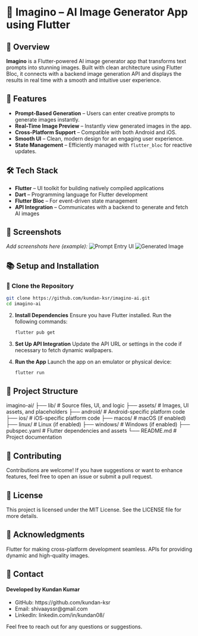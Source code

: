 # 🎨 Imagino – AI Image Generator App using Flutter

## 🚀 Overview
**Imagino** is a Flutter-powered AI image generator app that transforms text prompts into stunning images. Built with clean architecture using Flutter Bloc, it connects with a backend image generation API and displays the results in real time with a smooth and intuitive user experience.

## 🌟 Features
- **Prompt-Based Generation** – Users can enter creative prompts to generate images instantly.
- **Real-Time Image Preview** – Instantly view generated images in the app.
- **Cross-Platform Support** – Compatible with both Android and iOS.
- **Smooth UI** – Clean, modern design for an engaging user experience.
- **State Management** – Efficiently managed with `flutter_bloc` for reactive updates.

## 🛠️ Tech Stack
- **Flutter** – UI toolkit for building natively compiled applications
- **Dart** – Programming language for Flutter development
- **Flutter Bloc** – For event-driven state management
- **API Integration** – Communicates with a backend to generate and fetch AI images

## 📸 Screenshots
_Add screenshots here (example):_
![Prompt Entry UI](assets/screenshots/prompt_screen.png)
![Generated Image](assets/screenshots/generated_image.png)

## 📚 Setup and Installation

### 🔄 Clone the Repository
```bash
git clone https://github.com/kundan-ksr/imagino-ai.git
cd imagino-ai
```
2. **Install Dependencies**
   Ensure you have Flutter installed. Run the following commands:
   ```bash
   flutter pub get

3. **Set Up API Integration**
   Update the API URL or settings in the code if necessary to fetch dynamic wallpapers.

4. **Run the App**
   Launch the app on an emulator or physical device:
   ```bash
   flutter run

## 📁 Project Structure
imagino-ai/
├── lib/                   # Source files, UI, and logic
├── assets/                # Images, UI assets, and placeholders
├── android/               # Android-specific platform code
├── ios/                   # iOS-specific platform code
├── macos/                 # macOS (if enabled)
├── linux/                 # Linux (if enabled)
├── windows/               # Windows (if enabled)
├── pubspec.yaml           # Flutter dependencies and assets
└── README.md              # Project documentation

## 🤝 Contributing
Contributions are welcome! If you have suggestions or want to enhance features, feel free to open an issue or submit a pull request.

## 🔐 License
This project is licensed under the MIT License. See the LICENSE file for more details.

## 🙌 Acknowledgments
Flutter for making cross-platform development seamless.
APIs for providing dynamic and high-quality images.

## 📧 Contact
#### Developed by Kundan Kumar
<ul>
<li>GitHub: https://github.com/kundan-ksr</li>
<li>Email: shivaayssr@gmail.com</li>
<li>LinkedIn: linkedin.com/in/kundan08/</li>
</ul>

Feel free to reach out for any questions or suggestions.